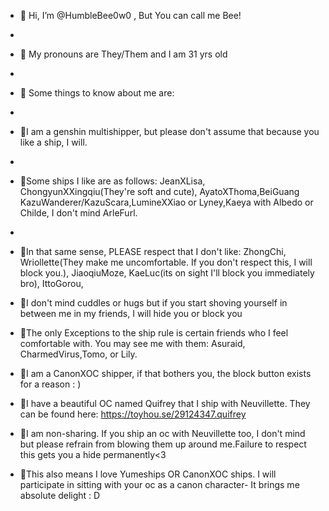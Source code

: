 - 🐝 Hi, I’m @HumbleBee0w0 , But You can call me Bee!
- 
- 🐝 My pronouns are They/Them and I am 31 yrs old
- 
- 🐝 Some things to know about me are:
- 
- 🐝I am a genshin multishipper, but please don't assume that because you like a ship, I will.
- 
- 🐝Some ships I like are as follows:  JeanXLisa, ChongyunXXingqiu(They're soft and cute), AyatoXThoma,BeiGuang KazuWanderer/KazuScara,LumineXXiao or Lyney,Kaeya with Albedo or Childe, I don't mind ArleFurl.
- 
- 🐝In that same sense, PLEASE respect that I don't like: ZhongChi, Wriollette(They make me uncomfortable. If you don't respect this, I will block you.), JiaoqiuMoze,  KaeLuc(its on sight I'll block you immediately bro), IttoGorou, 

- 🐝I don't mind cuddles or hugs but if you start shoving yourself in between me in my friends, I will hide you or block you
  
  
- 🐝The only Exceptions to the ship rule is certain friends who I feel comfortable with. You may see me with them: Asuraid, CharmedVirus,Tomo, or Lily. 
  
- 🐝I am a CanonXOC shipper, if that bothers you, the block button exists for a reason : )

- 🐝I have a beautiful OC named Quifrey that I ship with Neuvillette. They can be found here: https://toyhou.se/29124347.quifrey

- 🐝I am non-sharing. If you ship an oc with Neuvillette too, I don't mind but please refrain from blowing them up around me.Failure to respect this gets you a hide permanently<3

- 🐝This also means I love Yumeships OR CanonXOC ships.  I will participate in sitting with your oc as a canon character- It brings me absolute delight : D

<!---
HumbleBee0w0/HumbleBee0w0 is a ✨ special ✨ repository because its `README.md` (this file) appears on your GitHub profile.
You can click the Preview link to take a look at your changes.
--->

